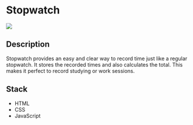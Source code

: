 # Stopwatch

![](https://i.imgur.com/NSocdGI.jpg)

## Description

Stopwatch provides an easy and clear way to record time just like a regular stopwatch. It stores the recorded times and also calculates the total. This makes it perfect to record studying or work sessions.

## Stack

- HTML
- CSS
- JavaScript

